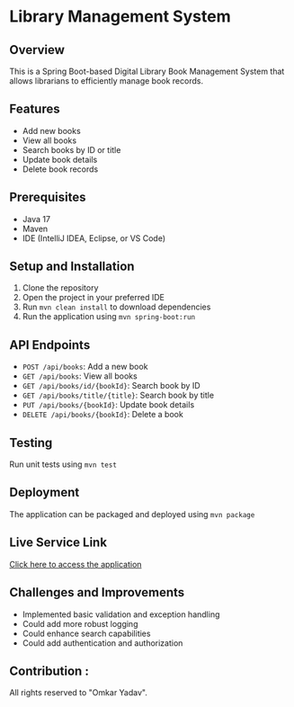 # Library Management System

## Overview
This is a Spring Boot-based Digital Library Book Management System that allows librarians to efficiently manage book records.

## Features
- Add new books
- View all books
- Search books by ID or title
- Update book details
- Delete book records

## Prerequisites
- Java 17
- Maven
- IDE (IntelliJ IDEA, Eclipse, or VS Code)

## Setup and Installation
1. Clone the repository
2. Open the project in your preferred IDE
3. Run `mvn clean install` to download dependencies
4. Run the application using `mvn spring-boot:run`

## API Endpoints
- `POST /api/books`: Add a new book
- `GET /api/books`: View all books
- `GET /api/books/id/{bookId}`: Search book by ID
- `GET /api/books/title/{title}`: Search book by title
- `PUT /api/books/{bookId}`: Update book details
- `DELETE /api/books/{bookId}`: Delete a book

## Testing
Run unit tests using `mvn test`

## Deployment 
The application can be packaged and deployed using `mvn package`

## Live Service Link
[Click here to access the application](https://bookmanagementsystem-3vf5.onrender.com/swagger-ui/index.html)

## Challenges and Improvements
- Implemented basic validation and exception handling
- Could add more robust logging
- Could enhance search capabilities
- Could add authentication and authorization

## Contribution :
All rights reserved to "Omkar Yadav".
